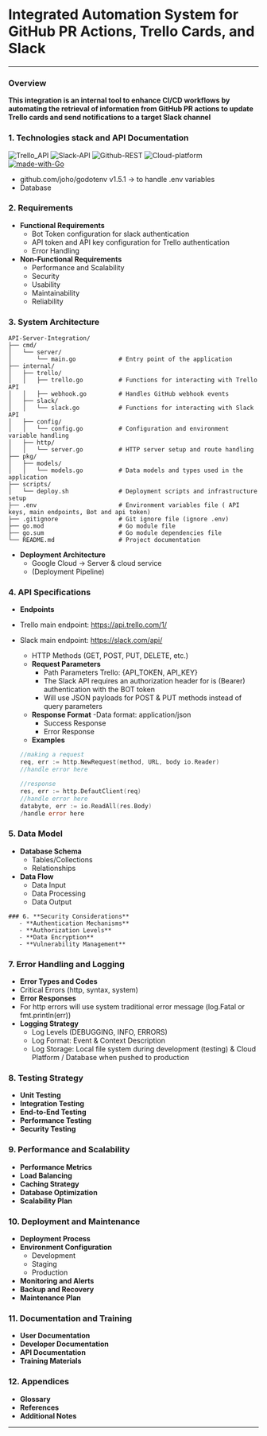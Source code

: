 # **Integrated Automation System for GitHub PR Actions, Trello Cards, and Slack**
-------------------------

### **Overview**
**This integration is an internal tool to enhance CI/CD workflows by automating the retrieval of information from GitHub PR actions to update Trello cards and send notifications to a target Slack channel**

### 1. **Technologies stack and API Documentation**


![Trello_API](https://img.shields.io/badge/Trello-API-blue?logo=Trello&link=https%3A%2F%2Fdeveloper.atlassian.com%2Fcloud%2Ftrello%2Frest%2Fapi-group-actions%2F%23api-group-actions)
![Slack-API](https://img.shields.io/badge/Slack-API-orange?logo=Slack&link=https%3A%2F%2Fapi.slack.com%2Fweb)
![Github-REST](https://img.shields.io/badge/Github-REST-white?logo=Github&link=https%3A%2F%2Fdocs.github.com%2Fen%2Frest%2Factions%2Fworkflow-jobs%3FapiVersion%3D2022-11-28)
![Cloud-platform](https://img.shields.io/badge/Cloud-platform-red?logo=Google%20Cloud&cacheSeconds=https%3A%2F%2Fcloud.google.com%2F)
[![made-with-Go](https://img.shields.io/badge/Made%20with-Go-1f425f.svg)](https://go.dev/) 

- github.com/joho/godotenv v1.5.1 -> to handle .env variables
- Database
  
### 2. **Requirements**
   - **Functional Requirements**
     - Bot Token configuration for slack authentication
     - API token and API key configuration for Trello authentication
     - Error Handling
   - **Non-Functional Requirements**
     - Performance and Scalability
     - Security
     - Usability
     - Maintainability
     - Reliability

### 3. **System Architecture**
```
API-Server-Integration/
├── cmd/
│   └── server/
│       └── main.go            # Entry point of the application
├── internal/
│   ├── trello/
│   │   ├── trello.go          # Functions for interacting with Trello API
│   │   ├── webhook.go         # Handles GitHub webhook events
│   ├── slack/
│   │   └── slack.go           # Functions for interacting with Slack API
│   ├── config/
│   │   └── config.go          # Configuration and environment variable handling
│   ├── http/
│   │   └── server.go          # HTTP server setup and route handling
├── pkg/
│   ├── models/
│   │   └── models.go          # Data models and types used in the application
├── scripts/
│   └── deploy.sh              # Deployment scripts and infrastructure setup
├── .env                       # Environment variables file ( API keys, main endpoints, Bot and api token)
├── .gitignore                 # Git ignore file (ignore .env)
├── go.mod                     # Go module file
├── go.sum                     # Go module dependencies file
└── README.md                  # Project documentation
```
   - **Deployment Architecture**
     - Google Cloud -> Server & cloud service
     - (Deployment Pipeline)

### 4. **API Specifications**
   - **Endpoints**
- Trello main endpoint: https://api.trello.com/1/
- Slack main endpoint: https://slack.com/api/

     - HTTP Methods (GET, POST, PUT, DELETE, etc.)
   - **Request Parameters**
     - Path Parameters Trello: {API_TOKEN, API_KEY}
     - The Slack API requires an authorization header for is (Bearer) authentication with the BOT token
     - Will use JSON payloads for POST & PUT methods instead of query parameters 
   - **Response Format**
     -Data format: application/json
     - Success Response
     - Error Response
   - **Examples**
  ```go
  //making a request
  req, err := http.NewRequest(method, URL, body io.Reader)
  //handle error here

  //response
  res, err := http.DefautClient(req)
  //handle error here
  databyte, err := io.ReadAll(res.Body)
  /handle error here
  ```

### 5. **Data Model**
   - **Database Schema**
     - Tables/Collections
     - Relationships
   - **Data Flow**
     - Data Input
     - Data Processing
     - Data Output
```
### 6. **Security Considerations**
   - **Authentication Mechanisms**
   - **Authorization Levels**
   - **Data Encryption**
   - **Vulnerability Management**
```
### 7. **Error Handling and Logging**
   - **Error Types and Codes**
   - Critical Errors (http, syntax, system)
   - **Error Responses**
   - For http errors will use system traditional error message (log.Fatal or fmt.println(err))
   - **Logging Strategy**
     - Log Levels (DEBUGGING, INFO, ERRORS)
     - Log Format: Event & Context Description
     - Log Storage: Local file system during development (testing) & Cloud Platform / Database when pushed to production
### 8. **Testing Strategy**
   - **Unit Testing**
   - **Integration Testing**
   - **End-to-End Testing**
   - **Performance Testing**
   - **Security Testing**

### 9. **Performance and Scalability**
   - **Performance Metrics**
   - **Load Balancing**
   - **Caching Strategy**
   - **Database Optimization**
   - **Scalability Plan**

### 10. **Deployment and Maintenance**
   - **Deployment Process**
   - **Environment Configuration**
     - Development
     - Staging
     - Production
   - **Monitoring and Alerts**
   - **Backup and Recovery**
   - **Maintenance Plan**

### 11. **Documentation and Training**
   - **User Documentation**
   - **Developer Documentation**
   - **API Documentation**
   - **Training Materials**


### 12. **Appendices**
   - **Glossary**
   - **References**
   - **Additional Notes**

---



